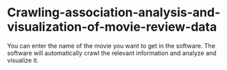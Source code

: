 # Crawling-association-analysis-and-visualization-of-movie-review-data
You can enter the name of the movie you want to get in the software. The software will automatically crawl the relevant information and analyze and visualize it.
